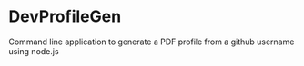 # DevProfileGen

Command line application to generate a PDF profile from a github username using node.js